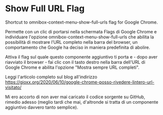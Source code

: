 # Show Full URL Flag
Shortcut to omnibox-context-menu-show-full-urls flag for Google Chrome.

Permette con un clic di portarsi nella schermata Flags di Google Chrome e individuare l'opzione omnibox-context-menu-show-full-urls che abilita la possibilità di mostrare l’URL completo nella barra del browser, un comportamento che Google ha deciso in maniera predefinita di abolire.

Attiva il flag sul quale questo componente aggiuntivo ti porta e - dopo aver riavviato il browser - fai clic con il tasto destro nella barra dell'URL di Google Chrome e abilita l'opzione "Mostra sempre URL completi".

Leggi l'articolo completo sul blog all'indirizzo https://gioxx.org/2020/06/10/google-chrome-posso-rivedere-lintero-url-visitato/

Mi ero accorto di non aver mai caricato il codice sorgente su GitHub, rimedio adesso (meglio tardi che mai, d'altronde si tratta di un componente aggiuntivo davvero tanto semplice).